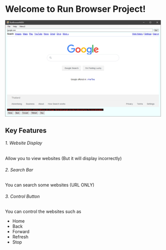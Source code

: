 # Welcome to Run Browser Project!
![google.com in run browser](/image/imgpreview.png)
## Key Features
###### 1. Website Display
Allow you to view websites (But it will display incorrectly)
###### 2. Search Bar
You can search some websites (URL ONLY)
###### 3. Control Button
You can control the websites such as
- Home
- Back
- Forward
- Refresh
- Stop
